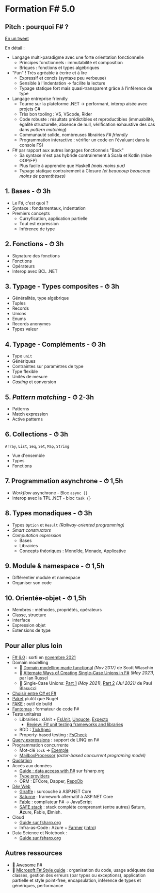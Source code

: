 # Formation F# 5.0

<!--
Commandes :
- HTM: marp masterclass-fsharp-6-module.md --watch --theme themes/d-edge.css
- PDF: marp masterclass-fsharp-5-types.md --pdf --allow-local-files --theme themes/d-edge.css
-->

## Pitch : pourquoi F# ?

[En un tweet](https://twitter.com/MokoSharma/status/1458151277343379457)

En détail :

- Langage multi-paradigme avec une forte orientation fonctionnelle
  - Principes fonctionnels : immutabilité et composition
  - Briques : fonctions et types algébriques
- "Fun" ! Très agréable à écrire et à lire
  - Expressif et concis (syntaxe peu verbeuse)
  - Sensible à l'indentation → facilite la lecture
  - Typage statique fort mais quasi-transparent grâce à l'inférence de type
- Langage entreprise friendly
  - Tourne sur la plateforme .NET → performant, interop aisée avec projets C#
  - Très bon tooling : VS, VScode, Rider
  - Code robuste : résultats prédictibles et reproductibles (immuabilité, égalité structurelle, absence de null, vérification exhaustive des cas dans *pattern matching*)
  - Communauté solide, nombreuses librairies *F# friendly*
  - Programmation interactive : vérifier un code en l'évaluant dans la console FSI
- F# par rapport aux autres langages fonctionnels "Back"
  - Sa syntaxe n'est pas hybride contrairement à Scala et Kotlin (mixe OOP/FP)
  - Plus facile à apprendre que Haskell *(mais moins pur)*
  - Typage statique contrairement à Closure *(et beaucoup beaucoup moins de parenthèses)*

## 1. Bases - ⏱ 3h

- Le F♯, c'est quoi ?
- Syntaxe : fondamentaux, indentation
- Premiers concepts
  - Curryfication, application partielle
  - Tout est expression
  - Inférence de type

## 2. Fonctions - ⏱ 3h

- Signature des fonctions
- Fonctions
- Opérateurs
- Interop avec BCL .NET

## 3. Typage - Types composites - ⏱ 3h

- Généralités, type algébrique
- Tuples
- Records
- Unions
- Enums
- Records anonymes
- Types valeur

## 4. Typage - Compléments - ⏱ 3h

- Type `unit`
- Génériques
- Contraintes sur paramètres de type
- Type flexible
- Unités de mesure
- *Casting* et conversion

## 5. *Pattern matching* - ⏱ 2-3h

- Patterns
- Match expression
- Active patterns

## 6. Collections - ⏱ 3h

`Array`, `List`, `Seq`, `Set`, `Map`, `String`

- Vue d'ensemble
- Types
- Fonctions

## 7. Programmation asynchrone - ⏱ 1,5h

- *Workflow* asynchrone - Bloc `async {}`
- Interop avec la TPL .NET - bloc `task {}`

## 8. Types monadiques - ⏱ 3h

- Types `Option` et `Result` *(Railway-oriented programming)*
- *Smart constructors*
- *Computation expression*
  - Bases
  - Librairies
  - Concepts théoriques : Monoïde, Monade, Applicative

## 9. Module & namespace - ⏱ 1,5h

- Différentier module et namespace
- Organiser son code

## 10. Orientée-objet - ⏱ 1,5h

- Membres : méthodes, propriétés, opérateurs
- Classe, structure
- Interface
- Expression objet
- Extensions de type

## Pour aller plus loin

- [F# 6.0](https://devblogs.microsoft.com/dotnet/whats-new-in-fsharp-6/) : sorti en [novembre 2021](https://devblogs.microsoft.com/dotnet/fsharp-6-is-officially-here/)
- Domain modelling
  - 📘 [Domain modelling made functional](https://www.goodreads.com/book/show/34921689-domain-modeling-made-functional) *(Nov 2017)* de Scott Wlaschin
  - 📜 [Alternate Ways of Creating Single-Case Unions in F#](https://trustbit.tech/blog/2021/05/01/alternate-ways-of-creating-single-case-discriminated-unions-in-f-sharp) *(May 2021)*, par Ian Russel
  - 📜 Single-Case Unions: [Part 1](https://paul.blasuc.ci/posts/really-scu.html) *(May 2021)*, [Part 2](https://paul.blasuc.ci/posts/even-more-scu.html) *(Jul 2021)* de Paul Blasucci
- [Choisir entre C# et F#](https://www.partech.nl/nl/publicaties/2021/06/key-differences-between-c-sharp-and-f-sharp)
- [Paket](https://fsprojects.github.io/Paket/index.html) plutôt que Nuget
- [FAKE](https://fake.build/) : outil de build
- [Fantomas](https://github.com/fsprojects/fantomas) : formateur de code F#
- Tests unitaires
  - Librairies : xUnit + [FsUnit](http://fsprojects.github.io/FsUnit/), [Unquote](https://github.com/SwensenSoftware/unquote), [Expecto](https://github.com/haf/expecto)
    - [Review: F# unit testing frameworks and libraries](https://devonburriss.me/review-fsharp-test-libs/)
  - BDD : [TickSpec](https://github.com/mchaloupka/tickspec)
  - Property-based testing : [FsCheck](https://fscheck.github.io/FsCheck/)
- [Query expressions](https://docs.microsoft.com/en-us/dotnet/fsharp/language-reference/query-expressions) : support de LINQ en F#
- Programmation concurrente
  - Mot-clé `lock` → [Exemple](https://www.compositional-it.com/news-blog/testing-for-breaking-changes/)
  - [MailboxProcessor](https://fsharpforfunandprofit.com/posts/concurrency-actor-model/) *(actor-based concurrent programing model)*
- [Quotation](https://docs.microsoft.com/en-us/dotnet/fsharp/language-reference/code-quotations)
- Accès aux données
  - [Guide : data access with F#](https://fsharp.org/guides/data-access/) sur fsharp.org
  - [Type providers](https://docs.microsoft.com/en-us/dotnet/fsharp/tutorials/type-providers/)
  - ORM : EFCore, Dapper, [RepoDb](https://repodb.net/)
- [Dév Web](https://docs.microsoft.com/fr-fr/dotnet/fsharp/scenarios/web-development)
  - [Giraffe](https://github.com/giraffe-fsharp/Giraffe#giraffe) : surcouche à ASP.NET Core
  - [Saturne](https://saturnframework.org/) : framework alternatif à ASP.NET Core
  - [Fable](https://fable.io/) : compilateur F# → JavaScript
  - [SAFE stack](https://safe-stack.github.io/) : stack complète comprenant (entre autres) **S**aturn, **A**zure, **F**able, **E**lmish.
- Cloud
  - [Guide sur fsharp.org](https://fsharp.org/guides/cloud/)
  - Infra-as-Code : Azure + [Farmer](https://compositionalit.github.io/farmer/) ([intro](https://docs.microsoft.com/fr-fr/dotnet/fsharp/using-fsharp-on-azure/deploying-and-managing))
- Data Science et Notebook :
  - [Guide sur fsharp.org](https://fsharp.org/guides/data-science/)

## Autres ressources

- 🔗 [Awesome F#](https://github.com/fsprojects/awesome-fsharp)
- 🔗 [Microsoft F# Style guide](https://docs.microsoft.com/en-us/dotnet/fsharp/style-guide/conventions#use-classes-to-contain-values-that-have-side-effects) : organisation du code, usage adéquate des classes, gestion des erreurs (par types ou exceptions), application partielle et style point-free, encapsulation, inférence de types et génériques, performance
